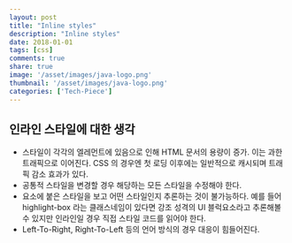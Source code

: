 ```yaml
---
layout: post
title: "Inline styles"
description: "Inline styles"
date: 2018-01-01
tags: [css]
comments: true
share: true
image: '/asset/images/java-logo.png'
thumbnail: '/asset/images/java-logo.png'
categories: ['Tech-Piece']
---
```


## 인라인 스타일에 대한 생각

- 스타일이 각각의 엘레먼트에 있음으로 인해 HTML 문서의 용량이 증가. 이는 과한 트래픽으로 이어진다. CSS 의 경우엔 첫 로딩 이후에는 일반적으로 캐시되며 트래픽 감소 효과가 있다.
- 공통적 스타일을 변경할 경우 해당하는 모든 스타일을 수정해야 한다.
- 요소에 붙은 스타일을 보고 어떤 스타일인지 추론하는 것이 불가능하다. 예를 들어 highlight-box 라는 클래스네임이 있다면 강조 성격의 UI 블럭요소라고 추론해볼 수 있지만 인라인일 경우 직접 스타일 코드를 읽어야 한다.
- Left-To-Right, Right-To-Left 등의 언어 방식의 경우 대응이 힘들어진다.